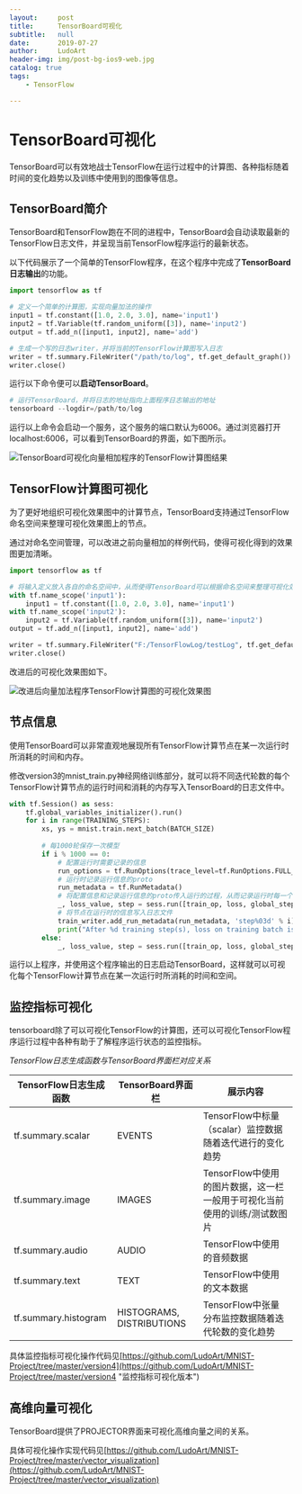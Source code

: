 ```yaml
---
layout:     post
title:      TensorBoard可视化
subtitle:   null
date:       2019-07-27
author:     LudoArt
header-img: img/post-bg-ios9-web.jpg
catalog: true
tags:
    - TensorFlow

---
```


# TensorBoard可视化

TensorBoard可以有效地战士TensorFlow在运行过程中的计算图、各种指标随着时间的变化趋势以及训练中使用到的图像等信息。

## TensorBoard简介

TensorBoard和TensorFlow跑在不同的进程中，TensorBoard会自动读取最新的TensorFlow日志文件，并呈现当前TensorFlow程序运行的最新状态。

以下代码展示了一个简单的TensorFlow程序，在这个程序中完成了**TensorBoard日志输出**的功能。
```python
import tensorflow as tf

# 定义一个简单的计算图，实现向量加法的操作 
input1 = tf.constant([1.0, 2.0, 3.0], name='input1')
input2 = tf.Variable(tf.random_uniform([3]), name='input2')
output = tf.add_n([input1, input2], name='add')

# 生成一个写的日志writer，并将当前的TensorFlow计算图写入日志
writer = tf.summary.FileWriter("/path/to/log", tf.get_default_graph())
writer.close()
```

运行以下命令便可以**启动TensorBoard**。

```python
# 运行TensorBoard，并将日志的地址指向上面程序日志输出的地址
tensorboard --logdir=/path/to/log
```

运行以上命令会启动一个服务，这个服务的端口默认为6006。通过浏览器打开localhost:6006，可以看到TensorBoard的界面，如下图所示。

![TensorBoard可视化向量相加程序的TensorFlow计算图结果](https://i.imgur.com/31JJusm.png)

## TensorFlow计算图可视化

为了更好地组织可视化效果图中的计算节点，TensorBoard支持通过TensorFlow命名空间来整理可视化效果图上的节点。

通过对命名空间管理，可以改进之前向量相加的样例代码，使得可视化得到的效果图更加清晰。

```python
import tensorflow as tf

# 将输入定义放入各自的命名空间中，从而使得TensorBoard可以根据命名空间来整理可视化效果图上的节点
with tf.name_scope('input1'):
    input1 = tf.constant([1.0, 2.0, 3.0], name='input1')
with tf.name_scope('input2'):
    input2 = tf.Variable(tf.random_uniform([3]), name='input2')
output = tf.add_n([input1, input2], name='add')

writer = tf.summary.FileWriter("F:/TensorFlowLog/testLog", tf.get_default_graph())
writer.close()
```

改进后的可视化效果图如下。

![改进后向量加法程序TensorFlow计算图的可视化效果图](https://i.imgur.com/7LZ1GbH.png)

## 节点信息

使用TensorBoard可以非常直观地展现所有TensorFlow计算节点在某一次运行时所消耗的时间和内存。

修改version3的mnist_train.py神经网络训练部分，就可以将不同迭代轮数的每个TensorFlow计算节点的运行时间和消耗的内存写入TensorBoard的日志文件中。

```python
with tf.Session() as sess:
    tf.global_variables_initializer().run()
	for i in range(TRAINING_STEPS):
    	xs, ys = mnist.train.next_batch(BATCH_SIZE)
		
		# 每1000轮保存一次模型
        if i % 1000 == 0:
        	# 配置运行时需要记录的信息
        	run_options = tf.RunOptions(trace_level=tf.RunOptions.FULL_TRACE)
       		# 运行时记录运行信息的proto
        	run_metadata = tf.RunMetadata()
			# 将配置信息和记录运行信息的proto传入运行的过程，从而记录运行时每一个节点的时间、空间开销信息
			_, loss_value, step = sess.run([train_op, loss, global_step], feed_dict={x: xs, y_: ys}, options=run_options, run_metadata=run_metadata)
        	# 将节点在运行时的信息写入日志文件
        	train_writer.add_run_metadata(run_metadata, 'step%03d' % i)
			print("After %d training step(s), loss on training batch is %g" % (step, loss_value))
		else:
			_, loss_value, step = sess.run([train_op, loss, global_step], feed_dict={x: xs, y_: ys})
```

运行以上程序，并使用这个程序输出的日志启动TensorBoard，这样就可以可视化每个TensorFlow计算节点在某一次运行时所消耗的时间和空间。

## 监控指标可视化

tensorboard除了可以可视化TensorFlow的计算图，还可以可视化TensorFlow程序运行过程中各种有助于了解程序运行状态的监控指标。

*TensorFlow日志生成函数与TensorBoard界面栏对应关系*

| TensorFlow日志生成函数 | TensorBoard界面栏 | 展示内容 |
| --- | --- | --- |
| tf.summary.scalar | EVENTS | TensorFlow中标量（scalar）监控数据随着迭代进行的变化趋势 |
| tf.summary.image | IMAGES | TensorFlow中使用的图片数据，这一栏一般用于可视化当前使用的训练/测试数图片 |
| tf.summary.audio | AUDIO | TensorFlow中使用的音频数据 |
| tf.summary.text | TEXT | TensorFlow中使用的文本数据 |
| tf.summary.histogram | HISTOGRAMS, DISTRIBUTIONS | TensorFlow中张量分布监控数据随着迭代轮数的变化趋势 |

具体监控指标可视化操作代码见[https://github.com/LudoArt/MNIST-Project/tree/master/version4](https://github.com/LudoArt/MNIST-Project/tree/master/version4 "监控指标可视化版本")

## 高维向量可视化

TensorBoard提供了PROJECTOR界面来可视化高维向量之间的关系。

具体可视化操作实现代码见[https://github.com/LudoArt/MNIST-Project/tree/master/vector_visualization](https://github.com/LudoArt/MNIST-Project/tree/master/vector_visualization)

